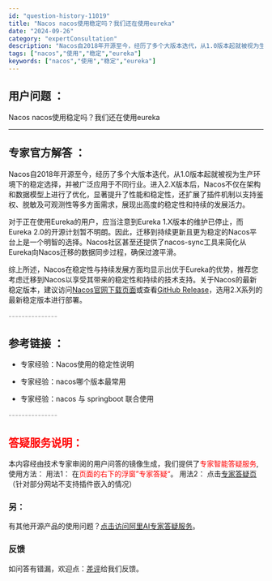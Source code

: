 ```yaml
---
id: "question-history-11019"
title: "Nacos nacos使用稳定吗？我们还在使用eureka"
date: "2024-09-26"
category: "expertConsultation"
description: "Nacos自2018年开源至今，经历了多个大版本迭代，从1.0版本起就被视为生产环境下的稳定选择，并被广泛应用于不同行业。进入2.X版本后，Nacos不仅在架构和数据模型上进行了优化，显著提升了性能和稳定性，还扩展了插件机制以支持鉴权、脱敏及可观测性等多方面需求，展现出高度的稳定性和持续的发展活力。"
tags: ["nacos","使用","稳定","eureka"]
keywords: ["nacos","使用","稳定","eureka"]
---
```


## 用户问题 ： 
 Nacos nacos使用稳定吗？我们还在使用eureka  

---------------
## 专家官方解答 ：

Nacos自2018年开源至今，经历了多个大版本迭代，从1.0版本起就被视为生产环境下的稳定选择，并被广泛应用于不同行业。进入2.X版本后，Nacos不仅在架构和数据模型上进行了优化，显著提升了性能和稳定性，还扩展了插件机制以支持鉴权、脱敏及可观测性等多方面需求，展现出高度的稳定性和持续的发展活力。

对于正在使用Eureka的用户，应当注意到Eureka 1.X版本的维护已停止，而Eureka 2.0的开源计划暂不明朗。因此，迁移到持续更新且更为稳定的Nacos平台上是一个明智的选择。Nacos社区甚至还提供了nacos-sync工具来简化从Eureka向Nacos迁移的数据同步过程，确保过渡平滑。

综上所述，Nacos在稳定性与持续发展方面均显示出优于Eureka的优势，推荐您考虑迁移到Nacos以享受其带来的稳定性和持续的技术支持。关于Nacos的最新稳定版本，建议访问[Nacos官网下载页面](https://nacos.io/download/nacos-server/)或查看[GitHub Release](https://github.com/alibaba/nacos/releases)，选用2.X系列的最新稳定版本进行部署。


<font color="#949494">---------------</font> 


## 参考链接 ：

* 专家经验：Nacos使用的稳定性说明 
 
 * 专家经验：nacos哪个版本最常用 
 
 * 专家经验：nacos 与 springboot 联合使用 


 <font color="#949494">---------------</font> 
 


## <font color="#FF0000">答疑服务说明：</font> 

本内容经由技术专家审阅的用户问答的镜像生成，我们提供了<font color="#FF0000">专家智能答疑服务</font>,使用方法：
用法1： 在<font color="#FF0000">页面的右下的浮窗”专家答疑“</font>。
用法2： 点击[专家答疑页](https://answer.opensource.alibaba.com/docs/intro)（针对部分网站不支持插件嵌入的情况）
### 另：


有其他开源产品的使用问题？[点击访问阿里AI专家答疑服务](https://answer.opensource.alibaba.com/docs/intro)。
### 反馈
如问答有错漏，欢迎点：[差评](https://ai.nacos.io/user/feedbackByEnhancerGradePOJOID?enhancerGradePOJOId=13708)给我们反馈。
